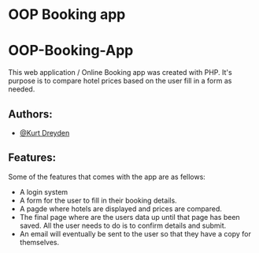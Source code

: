 # OOP Booking app
 # OOP-Booking-App

This web application / Online Booking app was created with PHP. It's purpose is to compare hotel prices based on the user fill in a form as needed.


## Authors:

- [@Kurt Dreyden](https://github.com/KurtDreyden)


## Features:

Some of the features that comes with the app are as fellows:

* A login system
* A form for the user to fill in their booking details.
* A pagde where hotels are displayed and prices are compared.
* The final page where are the users data up until that page has been saved. All the user needs to do is to confirm details and submit.
* An email will eventually be sent to the user so that they have a copy for themselves.


